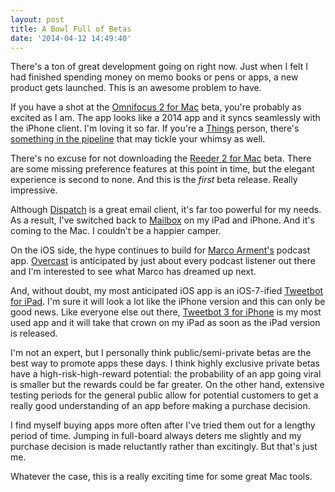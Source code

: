 ```yaml
---
layout: post
title: A Bowl Full of Betas
date: '2014-04-12 14:49:40'
---
```


<p>There's a ton of great development going on right now. Just when I felt I had finished spending money on memo books or pens or apps, a new product gets launched. This is an awesome problem to have.</p>

<p>If you have a shot at the <a href="http://www.omnigroup.com/blog/omnifocus-2-for-mac-resumes-testing-will-ship-in-june">Omnifocus 2 for Mac</a> beta, you're probably as excited as I am. The app looks like a 2014 app and it syncs seamlessly with the iPhone client. I'm loving it so far. If you're a <a href="https://culturedcode.com/things/">Things</a> person, there's <a href="https://culturedcode.com/things/blog/">something in the pipeline</a> that may tickle your whimsy as well.</p>

<p>There's no excuse for not downloading the <a href="http://reederapp.com/mac/">Reeder 2 for Mac</a> beta. There are some missing preference features at this point in time, but the elegant experience is second to none. And this is the <em>first</em> beta release. Really impressive.</p>

<p>Although <a href="http://thesweetsetup.com/apps/powerful-email-app-iphone/">Dispatch</a> is a great email client, it's far too powerful for my needs. As a result, I've switched back to <a href="http://www.mailboxapp.com/blog/#/posts/82209350462">Mailbox</a> on my iPad and iPhone. And it's coming to the Mac. I couldn't be a happier camper.</p>

<p>On the iOS side, the hype continues to build for <a href="http://marco.org">Marco Arment's</a> podcast app. <a href="http://overcast.fm">Overcast</a> is anticipated by just about every podcast listener out there and I'm interested to see what Marco has dreamed up next.</p>

<p>And, without doubt, my most anticipated iOS app is an iOS-7-ified <a href="http://tapbots.com/software/tweetbot/ipad/">Tweetbot for iPad</a>. I'm sure it will look a lot like the iPhone version and this can only be good news. Like everyone else out there, <a href="https://itunes.apple.com/ca/app/tweetbot-3-for-twitter-iphone/id722294701?mt=8&amp;uo=4&amp;at=1l3v5At">Tweetbot 3 for iPhone</a> is my most used app and it will take that crown on my iPad as soon as the iPad version is released.</p>

<p>I'm not an expert, but I personally think public/semi-private betas are the best way to promote apps these days. I think highly exclusive private betas have a high-risk-high-reward potential: the probability of an app going viral is smaller but the rewards could be far greater. On the other hand, extensive testing periods for the general public allow for potential customers to get a really good understanding of an app before making a purchase decision.</p>

<p>I find myself buying apps more often after I've tried them out for a lengthy period of time. Jumping in full-board always deters me slightly and my purchase decision is made reluctantly rather than excitingly. But that's just me.</p>

<p>Whatever the case, this is a really exciting time for some great Mac tools.</p>